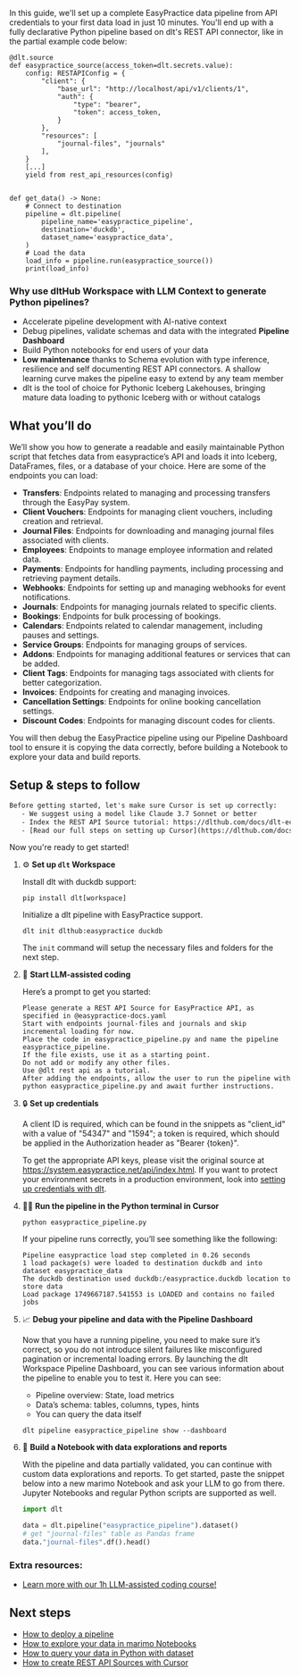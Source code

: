 In this guide, we'll set up a complete EasyPractice data pipeline from API credentials to your first data load in just 10 minutes. You'll end up with a fully declarative Python pipeline based on dlt's REST API connector, like in the partial example code below:

```python-outcome
@dlt.source
def easypractice_source(access_token=dlt.secrets.value):
    config: RESTAPIConfig = {
        "client": {
            "base_url": "http://localhost/api/v1/clients/1",
            "auth": {
                "type": "bearer",
                "token": access_token,
            }
        },
        "resources": [
            "journal-files", "journals"
        ],
    }
    [...]
    yield from rest_api_resources(config)


def get_data() -> None:
    # Connect to destination
    pipeline = dlt.pipeline(
        pipeline_name='easypractice_pipeline',
        destination='duckdb',
        dataset_name='easypractice_data', 
    )
    # Load the data
    load_info = pipeline.run(easypractice_source())
    print(load_info) 
```

### Why use dltHub Workspace with LLM Context to generate Python pipelines?

- Accelerate pipeline development with AI-native context
- Debug pipelines, validate schemas and data with the integrated **Pipeline Dashboard**
- Build Python notebooks for end users of your data
- **Low maintenance** thanks to Schema evolution with type inference, resilience and self documenting REST API connectors. A shallow learning curve makes the pipeline easy to extend by any team member
- dlt is the tool of choice for Pythonic Iceberg Lakehouses, bringing mature data loading to pythonic Iceberg with or without catalogs

## What you’ll do

We’ll show you how to generate a readable and easily maintainable Python script that fetches data from easypractice’s API and loads it into Iceberg, DataFrames, files, or a database of your choice. Here are some of the endpoints you can load:

- **Transfers**: Endpoints related to managing and processing transfers through the EasyPay system.
- **Client Vouchers**: Endpoints for managing client vouchers, including creation and retrieval.
- **Journal Files**: Endpoints for downloading and managing journal files associated with clients.
- **Employees**: Endpoints to manage employee information and related data.
- **Payments**: Endpoints for handling payments, including processing and retrieving payment details.
- **Webhooks**: Endpoints for setting up and managing webhooks for event notifications.
- **Journals**: Endpoints for managing journals related to specific clients.
- **Bookings**: Endpoints for bulk processing of bookings.
- **Calendars**: Endpoints related to calendar management, including pauses and settings.
- **Service Groups**: Endpoints for managing groups of services.
- **Addons**: Endpoints for managing additional features or services that can be added.
- **Client Tags**: Endpoints for managing tags associated with clients for better categorization.
- **Invoices**: Endpoints for creating and managing invoices.
- **Cancellation Settings**: Endpoints for online booking cancellation settings.
- **Discount Codes**: Endpoints for managing discount codes for clients.

You will then debug the EasyPractice pipeline using our Pipeline Dashboard tool to ensure it is copying the data correctly, before building a Notebook to explore your data and build reports.

## Setup & steps to follow

```default
Before getting started, let's make sure Cursor is set up correctly:
   - We suggest using a model like Claude 3.7 Sonnet or better
   - Index the REST API Source tutorial: https://dlthub.com/docs/dlt-ecosystem/verified-sources/rest_api/ and add it to context as **@dlt rest api**
   - [Read our full steps on setting up Cursor](https://dlthub.com/docs/dlt-ecosystem/llm-tooling/cursor-restapi#23-configuring-cursor-with-documentation)
```

Now you're ready to get started!

1. ⚙️ **Set up `dlt` Workspace**
    
    Install dlt with duckdb support:
    ```shell
    pip install dlt[workspace]
    ```

    Initialize a dlt pipeline with EasyPractice support.
    ```shell
    dlt init dlthub:easypractice duckdb
    ```

    The `init` command will setup the necessary files and folders for the next step.
    
2. 🤠 **Start LLM-assisted coding**
    
    Here’s a prompt to get you started:
    
    ```prompt
    Please generate a REST API Source for EasyPractice API, as specified in @easypractice-docs.yaml 
    Start with endpoints journal-files and journals and skip incremental loading for now. 
    Place the code in easypractice_pipeline.py and name the pipeline easypractice_pipeline. 
    If the file exists, use it as a starting point. 
    Do not add or modify any other files. 
    Use @dlt rest api as a tutorial. 
    After adding the endpoints, allow the user to run the pipeline with python easypractice_pipeline.py and await further instructions.
    ```

    
3. 🔒 **Set up credentials** 
    
    A client ID is required, which can be found in the snippets as "client_id" with a value of "54347" and "1594"; a token is required, which should be applied in the Authorization header as "Bearer {token}".
    
    To get the appropriate API keys, please visit the original source at https://system.easypractice.net/api/index.html.
    If you want to protect your environment secrets in a production environment, look into [setting up credentials with dlt](https://dlthub.com/docs/walkthroughs/add_credentials).
    
4. 🏃‍♀️ **Run the pipeline in the Python terminal in Cursor**
    
    ```shell
    python easypractice_pipeline.py
    ```
    
    If your pipeline runs correctly, you’ll see something like the following:
    
    ```shell
    Pipeline easypractice load step completed in 0.26 seconds
    1 load package(s) were loaded to destination duckdb and into dataset easypractice_data
    The duckdb destination used duckdb:/easypractice.duckdb location to store data
    Load package 1749667187.541553 is LOADED and contains no failed jobs
    ```
    
5. 📈 **Debug your pipeline and data with the Pipeline Dashboard**

    Now that you have a running pipeline, you need to make sure it’s correct, so you do not introduce silent failures like misconfigured pagination or incremental loading errors. By launching the dlt Workspace Pipeline Dashboard, you can see various information about the pipeline to enable you to test it. Here you can see:
    - Pipeline overview: State, load metrics
    - Data’s schema: tables, columns, types, hints
    - You can query the data itself
    
    ```shell
    dlt pipeline easypractice_pipeline show --dashboard
    ```
    
6. 🐍 **Build a Notebook with data explorations and reports**

    With the pipeline and data partially validated, you can continue with custom data explorations and reports. To get started, paste the snippet below into a new marimo Notebook and ask your LLM to go from there. Jupyter Notebooks and regular Python scripts are supported as well.

    
    ```python
    import dlt

   data = dlt.pipeline("easypractice_pipeline").dataset()
   # get "journal-files" table as Pandas frame
   data."journal-files".df().head()
    ```

### Extra resources:

- [Learn more with our 1h LLM-assisted coding course!](https://www.youtube.com/watch?v=GGid70rnJuM)

## Next steps

- [How to deploy a pipeline](https://dlthub.com/docs/walkthroughs/deploy-a-pipeline)
- [How to explore your data in marimo Notebooks](https://dlthub.com/docs/general-usage/dataset-access/marimo)
- [How to query your data in Python with dataset](https://dlthub.com/docs/general-usage/dataset-access/dataset)
- [How to create REST API Sources with Cursor](https://dlthub.com/docs/dlt-ecosystem/llm-tooling/cursor-restapi)